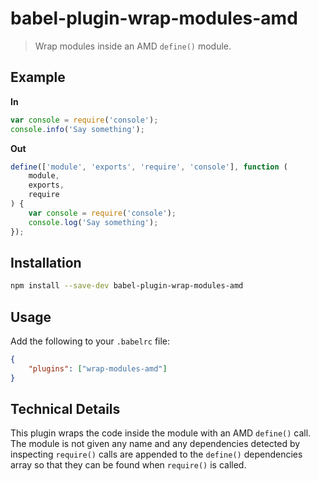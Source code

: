 # babel-plugin-wrap-modules-amd

> Wrap modules inside an AMD `define()` module.

## Example

**In**

```javascript
var console = require('console');
console.info('Say something');
```

**Out**

```javascript
define(['module', 'exports', 'require', 'console'], function (
	module,
	exports,
	require
) {
	var console = require('console');
	console.log('Say something');
});
```

## Installation

```sh
npm install --save-dev babel-plugin-wrap-modules-amd
```

## Usage

Add the following to your `.babelrc` file:

```json
{
	"plugins": ["wrap-modules-amd"]
}
```

## Technical Details

This plugin wraps the code inside the module with an AMD `define()` call. The
module is not given any name and any dependencies detected by inspecting
`require()` calls are appended to the `define()` dependencies array so that they
can be found when `require()` is called.
